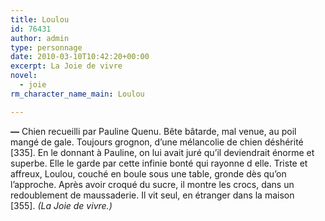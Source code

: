 ```yaml
---
title: Loulou
id: 76431
author: admin
type: personnage
date: 2010-03-10T10:42:20+00:00
excerpt: La Joie de vivre
novel:
  - joie
rm_character_name_main: Loulou

---
```

**—** Chien recueilli par Pauline Quenu. Bête bâtarde, mal venue, au poil mangé de gale. Toujours grognon, d&rsquo;une mélancolie de chien déshérité [335]. En le donnant à Pauline, on lui avait juré qu&rsquo;il deviendrait énorme et superbe. Elle le garde par cette infinie bonté qui rayonne d elle. Triste et affreux, Loulou, couché en boule sous une table, gronde dès qu&rsquo;on l&rsquo;approche. Après avoir croqué du sucre, il montre les crocs, dans un redoublement de maussaderie. Il vit seul, en étranger dans la maison [355]. _(La Joie de vivre.)_